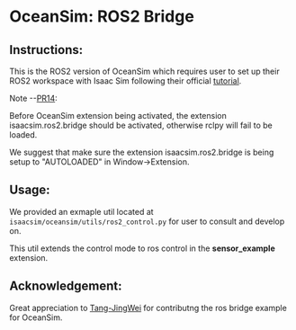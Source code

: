 # OceanSim: ROS2 Bridge #

## Instructions: 
This is the ROS2 version of OceanSim which requires user to set up their ROS2 workspace with Isaac Sim following their official [tutorial](https://docs.isaacsim.omniverse.nvidia.com/4.5.0/installation/install_ros.html).

Note --[PR14](https://github.com/umfieldrobotics/OceanSim/pull/14#issue-3190565204): 

Before OceanSim extension being activated, the extension isaacsim.ros2.bridge should be activated, otherwise rclpy will fail to be loaded.

We suggest that make sure the extension isaacsim.ros2.bridge is being setup to "AUTOLOADED" in Window->Extension. 


## Usage:
We provided an exmaple util located at `isaacsim/oceansim/utils/ros2_control.py` for user to consult and develop on.

This util extends the control mode to ros control in the **sensor_example** extension. 

## Acknowledgement:
Great appreciation to [Tang-JingWei](https://github.com/Tang-JingWei) for contributng the ros bridge example for OceanSim.

